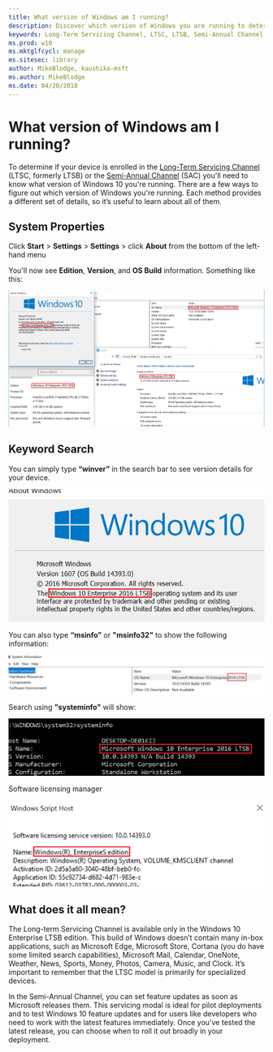 ```yaml
---
title: What version of Windows am I running?
description: Discover which version of Windows you are running to determine whether or not your device is enrolled in the Long-Term Servicing Channel or Semi-Annual Channel.
keywords: Long-Term Servicing Channel, LTSC, LTSB, Semi-Annual Channel, SAC, Windows, version, OS Build
ms.prod: w10
ms.mktglfcycl: manage
ms.sitesec: library
author: MikeBlodge, kaushika-msft
ms.author: MikeBlodge
ms.date: 04/20/2018
---
```


# What version of Windows am I running?

To determine if your device is enrolled in the [Long-Term Servicing Channel](https://docs.microsoft.com/en-us/windows/deployment/update/waas-overview#servicing-channels) (LTSC, formerly LTSB) or the [Semi-Annual Channel](https://docs.microsoft.com/en-us/windows/deployment/update/waas-overview#servicing-channels) (SAC) you'll need to know what version of Windows 10 you're running. There are a few ways to figure out which version of Windows you're running. Each method provides a different set of details, so it’s useful to learn about all of them. 

## System Properties
Click **Start** > **Settings** > **Settings** > click **About** from the bottom of the left-hand menu

You'll now see **Edition**, **Version**, and **OS Build** information. Something like this:

![screenshot of the system properties window for a device running Windows 10](images/systemcollage.png)

## Keyword Search
You can simply type **“winver”** in the search bar to see version details for your device. 

![screenshot of the About Windows display text](images/winver.png)

You can also type **“msinfo”** or **"msinfo32"** to show the following information:

![screenshot of the System Information display text](images/msinfo32.png)

Search using **"systeminfo"** will show:

![screenshot of system information display text](images/systeminfo.png)

Software licensing manager

![screenshot of software licensing manager](images/slmgr_dlv.png)

## What does it all mean?

The Long-term Servicing Channel is available only in the Windows 10 Enterprise LTSB edition. This build of Windows doesn’t contain many in-box applications, such as Microsoft Edge, Microsoft Store, Cortana (you do have some limited search capabilities), Microsoft Mail, Calendar, OneNote, Weather, News, Sports, Money, Photos, Camera, Music, and Clock. It’s important to remember that the LTSC model is primarily for specialized devices.

In the Semi-Annual Channel, you can set feature updates as soon as Microsoft releases them. This servicing modal is ideal for pilot deployments and to test Windows 10 feature updates and for users like developers who need to work with the latest features immediately. Once you've tested the latest release, you can choose when to roll it out broadly in your deployment.